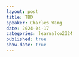 ```yaml
---
layout: post
title: TBD
speaker: Charles Wang
date: 2024-04-17
categories: learnalco2324
published: true
show-date: true
---
```

